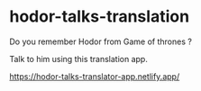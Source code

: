 # hodor-talks-translation

Do you remember Hodor from Game of thrones ?

Talk to him using this translation app.

https://hodor-talks-translator-app.netlify.app/
